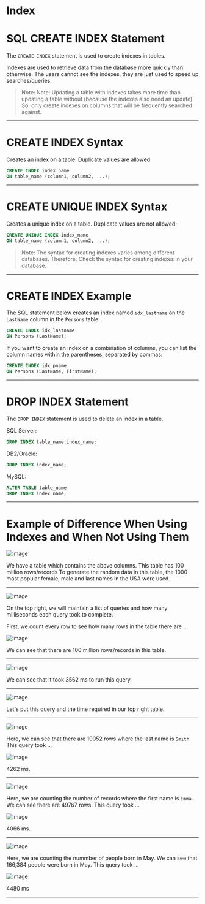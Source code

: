 # Index

# SQL CREATE INDEX Statement

The `CREATE INDEX` statement is used to create indexes in tables.

Indexes are used to retrieve data from the database more quickly than otherwise. The users cannot see the indexes, they are just used to speed up searches/queries.

> Note: Note: Updating a table with indexes takes more time than updating a table without (because the indexes also need an update). So, only create indexes on columns that will be frequently searched against.

---

# CREATE INDEX Syntax

Creates an index on a table. Duplicate values are allowed:

```sql
CREATE INDEX index_name
ON table_name (column1, column2, ...); 
```

---

# CREATE UNIQUE INDEX Syntax

Creates a unique index on a table. Duplicate values are not allowed:

```sql
CREATE UNIQUE INDEX index_name
ON table_name (column1, column2, ...); 
```

> Note: The syntax for creating indexes varies among different databases. Therefore: Check the syntax for creating indexes in your database.

---

# CREATE INDEX Example

The SQL statement below creates an index named `idx_lastname` on the `LastName` column in the `Persons` table:

```sql
CREATE INDEX idx_lastname
ON Persons (LastName);
```

If you want to create an index on a combination of columns, you can list the column names within the parentheses, separated by commas:

```sql
CREATE INDEX idx_pname
ON Persons (LastName, FirstName); 
```


---

# DROP INDEX Statement

The `DROP INDEX` statement is used to delete an index in a table.

SQL Server:

```sql
DROP INDEX table_name.index_name;
```

DB2/Oracle:

```sql
DROP INDEX index_name;
```

MySQL:

```sql
ALTER TABLE table_name
DROP INDEX index_name; 
```

---


# Example of Difference When Using Indexes and When Not Using Them

![image](https://user-images.githubusercontent.com/107522496/213209129-e9c8a616-62f7-407b-b77c-6852e8675d94.png)

We have a table which contains the above columns. This table has 100 million rows/records 
To generate the random data in this table, the 1000 most popular female, male and last names in the USA were used. 


---

![image](https://user-images.githubusercontent.com/107522496/213210185-58eb7e88-44c3-476c-9557-2b8d4df66eed.png)

On the top right, we will maintain a list of queries and how many milliseconds each query took to complete.

First, we count every row to see how many rows in the table there are ...

![image](https://user-images.githubusercontent.com/107522496/213210609-00083f68-dc11-4029-bf64-81eb01774803.png)

We can see that there are 100 million rows/records in this table.

---

![image](https://user-images.githubusercontent.com/107522496/213210739-0edde985-f459-4803-a924-cfbfe491cd99.png)

We can see that it took 3562 ms to run this query.

---

![image](https://user-images.githubusercontent.com/107522496/213211099-71b4c402-9032-475b-a3a2-cde04243f390.png)

Let's put this query and the time required in our top right table.

---

![image](https://user-images.githubusercontent.com/107522496/213211450-b49f3087-8c10-48df-90f5-f0f8d2eb47d7.png)

Here, we can see that there are 10052 rows where the last name is `Smith`. This query took ...

![image](https://user-images.githubusercontent.com/107522496/213211768-61971b08-a62c-427e-9522-421346bb6416.png)

4262 ms.

---

![image](https://user-images.githubusercontent.com/107522496/213212038-0bed298e-2b0c-4bae-b9ee-96ee0b2d5987.png)

Here, we are counting the number of records where the first name is `Emma.` We can see there are 49767 rows. This query took ...

![image](https://user-images.githubusercontent.com/107522496/213212270-bccdeb7d-1b83-48a2-b20a-670abf68f21f.png)

4066 ms.

---

![image](https://user-images.githubusercontent.com/107522496/213212573-1986a648-6f22-4fb7-9355-d0bbb9c243ec.png)

Here, we are counting the nummber of people born in May. We can see that 166,384 people were born in May. This query took ...

![image](https://user-images.githubusercontent.com/107522496/213212851-3a4350eb-8e92-4b56-9baa-ff4878cd6244.png)

4480 ms

---





































































